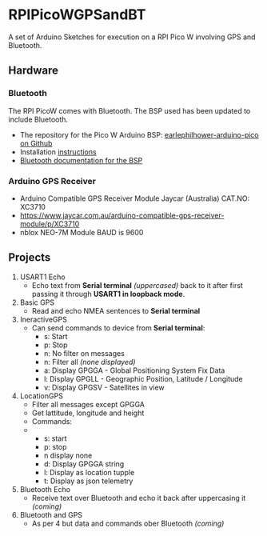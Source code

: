 # RPIPicoWGPSandBT

A set of Arduino Sketches for execution on a RPI Pico W involving GPS and Bluetooth.

## Hardware

### Bluetooth
The RPI PicoW comes with Bluetooth. The BSP used has been updated to include Bluetooth.
- The repository for the Pico W Arduino BSP: [earlephilhower-arduino-pico on Github](https://github.com/earlephilhower/arduino-pico)
- Installation [instructions](https://davidjones.sportronics.com.au/ardpico/RPI-Pico-Arduino-AzSDK-PicoWSetup-pic-ard.html#how-to-install-arduino-bsp-onto-a-rpi-pico)
- [Bluetooth documentation for the BSP](https://arduino-pico.readthedocs.io/en/latest/bluetooth.html)

### Arduino GPS Receiver
  - Arduino Compatible GPS Receiver Module Jaycar (Australia) CAT.NO:  XC3710
  - https://www.jaycar.com.au/arduino-compatible-gps-receiver-module/p/XC3710
  - nblox NEO-7M Module  BAUD is 9600

## Projects

1.  USART1 Echo
    - Echo text from **Serial terminal** _(uppercased)_ back to it after first passing it through **USART1 in loopback mode**.
2.  Basic GPS
    - Read and echo NMEA sentences to **Serial terminal**
3.  IneractiveGPS
    - Can send commands to device from **Serial terminal**:
      - s: Start
      - p: Stop
      - n: No filter on messages
      - n: Filter all _(none displayed)_
      - a: Display GPGGA - Global Positioning System Fix Data
      - l: Display GPGLL - Geographic Position, Latitude / Longitude
      - v: Display GPGSV - Satellites in view
4.  LocationGPS
    - Filter all messages except GPGGA
    - Get lattitude, longitude and height
    - Commands:
    - - s: start
      - p: stop
      - n display none
      - d: Display GPGGA string
      - l: Display as location tupple
      - t: Display as json telemetry
5. Bluetooth Echo
    - Receive text over Bluetooth and echo it back after uppercasing it _(coming)_
6. Bluetooth and GPS
    - As per 4 but data and commands ober Bluetooth _(coming)_
  



